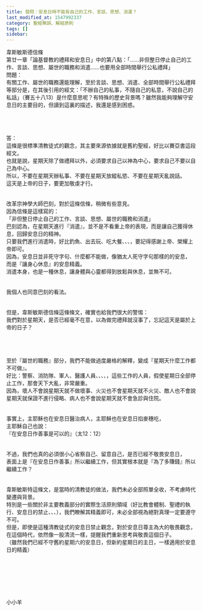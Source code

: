 ```yaml
---
title: 發問：安息日時不能有自己的工作、言談、思想、消遣？
last_modified_at: 1547992337
category: 聖經無誤、解經原則
tags: []
sidebar: 
---
```


<p>韋斯敏斯德信條<br/>第廿一章「論基督教的禮拜和安息日」中的第八點：「……非但整日停止自己的工作、言談、思想、屬世的職務和消遣……也要用全部時間舉行公私禮拜」<br/><!--more-->問題：<br/>有關工作、屬世的職務還能理解，至於言談、思想、消遣、全部時間舉行公私禮拜等部分是，在其後引用的經文：「不辦自己的私事，不隨自己的私意，不說自己的私話」（賽五十八13）是什麼意思呢？有特殊的歷史背景嗎？雖然我能夠理解守安息日的主要目的，但讀到這裏的描述，我還是感到困惑。<br/><br/><br/><br/><br/>答：<br/>這條是很標準清教徒式的觀念，其主要來源依據就是舊約聖經，好比以賽亞書這段經文。<br/>也就是說，星期天除了做禮拜以外，必須要求自己以神為中心，要求自己不要以自己為中心。<br/>所以，不要在星期天辦私事、不要在星期天放縱私慾、不要在星期天亂說話。<br/>這天是上帝的日子，要更加敬虔才行。<br/><br/> <br/>改革宗神學大師巴刻，對於這條信條，稍微有些意見。<br/>因為信條是這樣寫的：<br/>「非但整日停止自己的工作、言談、思想、屬世的職務和消遣」<br/>巴刻認為，在星期天進行『消遣』，並不是不看重上帝的表現，而是讓自己獲得休息，回歸安息日的精神。<br/>只要我們進行消遣時，好比釣魚、出去玩、吃大餐、、、，要記得感謝上帝、榮耀上帝即可。<br/>因為，安息日並非死守字句、什麼都不能做，像猶太人死守字句那樣的的安息，<br/>而是『讓身心休息』的安息精義。<br/>消遣本身，也是一種休息，讓身體與心靈都得到放鬆與休息，並無不可。<br/><br/><br/>我個人也同意巴刻的看法。<br/><br/><br/>但是，韋斯敏斯德信條這條條文，確實也給我們很大的警惕：<br/>我們對於星期天，是否已經毫不在意，以為做完禮拜就沒事了，忘記這天是屬於上帝的日子？<br/><br/><br/><br/><br/>至於『屬世的職務』部分，我們不能做過度嚴格的解釋，變成『星期天什麼工作都不可做』。<br/>好比：警察、消防隊、軍人、醫護人員、、、、，這些工作的人員，假使星期日全部停止工作，那會天下大亂，非常嚴重。<br/>因為，壞人不會說星期天就不做壞事、火災也不會星期天就不火災、敵人也不會說星期天就保證不進行侵略、病人也不會說星期天就不會急診與住院。<br/><br/><br/>事實上，主耶穌也在安息日醫治病人，主耶穌也在安息日掐麥穗吃，<br/>主耶穌自己也說：<br/>『在安息日作善事是可以的』（太12：12）<br/><br/><br/>不過，我們也真的必須很小心省察自己、留意自己，是否已經不敬畏安息日，<br/>表面上是『在安息日作善事』所以繼續工作，但其實根本就是『為了多賺錢』所以繼續工作？<br/><br/><br/>韋斯敏斯特這條文，是當時的清教徒的做法，我們未必全部照單全收，不考慮時代變遷與背景。<br/>特別是一些關於非主要教義部分的實際生活原則領域（好比教會體制、聖禮的執行、安息日的禁止、、、），我們瞭解其精義即可，未必全部視為絕對真理一定要遵守不可。<br/>但是，即使是這種清教徒式的安息日禁止觀念，對於安息日尊主為大的敬畏觀念，<br/>在這個時代，依然像一股清流一樣，提醒我們重新思考與敬畏這個日子。<br/>（雖然我們已經不守舊約星期六的安息日，但新約星期日的主日，一樣適用於安息日的精義）<br/><br/><br/><br/><br/><br/><br/><br/>小小羊</p>